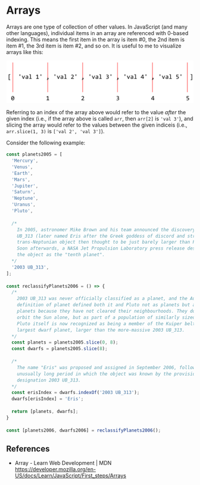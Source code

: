 # Arrays

Arrays are one type of collection of other values. In JavaScript (and many other languages), individual items in an array are referenced with 0-based indexing. This means the first item in the array is item #0, the 2nd item is item #1, the 3rd item is item #2, and so on. It is useful to me to visualize arrays like this:

![Array breakpoints](./images/array-breakpoints.png)

Referring to an index of the array above would refer to the value _after_ the given index (i.e., if the array above is called `arr`, then `arr[2]` is `'val 3'`), and slicing the array would refer to the values between the given indiceis (i.e., `arr.slice(1, 3)` is `['val 2', 'val 3']`).

Consider the following example:

```js
const planets2005 = [
  'Mercury',
  'Venus',
  'Earth',
  'Mars',
  'Jupiter',
  'Saturn',
  'Neptune',
  'Uranus',
  'Pluto',

  /*
    In 2005, astronomer Mike Brown and his team announced the discovery of 2003
    UB_313 (later named Eris after the Greek goddess of discord and strife), a
    trans-Neptunian object then thought to be just barely larger than Pluto.
    Soon afterwards, a NASA Jet Propulsion Laboratory press release described
    the object as the "tenth planet".
  */
  '2003 UB_313',
];

const reclassifyPlanets2006 = () => {
  /*
    2003 UB_313 was never officially classified as a planet, and the August 2006
    definition of planet defined both it and Pluto not as planets but as dwarf
    planets because they have not cleared their neighbourhoods. They do not
    orbit the Sun alone, but as part of a population of similarly sized objects.
    Pluto itself is now recognized as being a member of the Kuiper belt and the
    largest dwarf planet, larger than the more-massive 2003 UB_313.
  */
  const planets = planets2005.slice(0, 8);
  const dwarfs = planets2005.slice(8);

  /*
    The name "Eris" was proposed and assigned in September 2006, following an
    unusually long period in which the object was known by the provisional
    designation 2003 UB_313.
  */
  const erisIndex = dwarfs.indexOf('2003 UB_313');
  dwarfs[erisIndex] = 'Eris';

  return [planets, dwarfs];
}

const [planets2006, dwarfs2006] = reclassifyPlanets2006();
```

## References
- Array - Learn Web Development | MDN  
  https://developer.mozilla.org/en-US/docs/Learn/JavaScript/First_steps/Arrays